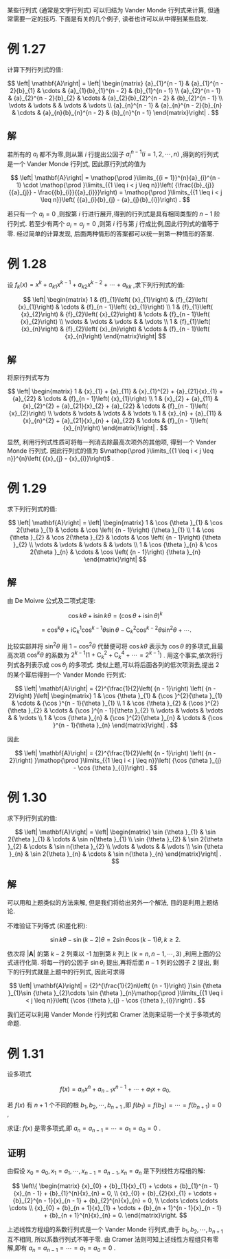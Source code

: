 
某些行列式 (通常是文字行列式) 可以归结为 Vander Monde 行列式来计算, 但通常需要一定的技巧. 下面是有关的几个例子, 读者也许可以从中得到某些启发.

# 例 1.27
计算下列行列式的值:

$$
\left| \mathbf{A}\right| = \left| \begin{matrix} {a}_{1}^{n - 1} & {a}_{1}^{n - 2}{b}_{1} & \cdots & {a}_{1}{b}_{1}^{n - 2} & {b}_{1}^{n - 1} \\ {a}_{2}^{n - 1} & {a}_{2}^{n - 2}{b}_{2} & \cdots & {a}_{2}{b}_{2}^{n - 2} & {b}_{2}^{n - 1} \\ \vdots & \vdots & & \vdots & \vdots \\ {a}_{n}^{n - 1} & {a}_{n}^{n - 2}{b}_{n} & \cdots & {a}_{n}{b}_{n}^{n - 2} & {b}_{n}^{n - 1} \end{matrix}\right| .
$$

## 解 
若所有的 ${a}_{i}$ 都不为零,则从第 $i$ 行提出公因子 ${a}_{i}^{n - 1}\left( {i = 1,2,\cdots, n}\right)$ ,得到的行列式是一个 Vander Monde 行列式, 因此原行列式的值为

$$
\left| \mathbf{A}\right| = \mathop{\prod }\limits_{{i = 1}}^{n}{a}_{i}^{n - 1} \cdot \mathop{\prod }\limits_{{1 \leq i < j \leq n}}\left( {\frac{{b}_{j}}{{a}_{j}} - \frac{{b}_{i}}{{a}_{i}}}\right) = \mathop{\prod }\limits_{{1 \leq i < j \leq n}}\left( {{a}_{i}{b}_{j} - {a}_{j}{b}_{i}}\right) .
$$

若只有一个 ${a}_{i} = 0$ ,则按第 $i$ 行进行展开,得到的行列式是具有相同类型的 $n - 1$ 阶行列式. 若至少有两个 ${a}_{i} = {a}_{j} = 0$ ,则第 $i$ 行与第 $j$ 行成比例,因此行列式的值等于零. 经过简单的计算发现, 后面两种情形的答案都可以统一到第一种情形的答案.

# 例 1.28
设 ${f}_{k}\left( x\right) = {x}^{k} + {a}_{k1}{x}^{k - 1} + {a}_{k2}{x}^{k - 2} + \cdots + {a}_{kk}$ ,求下列行列式的值:

$$
\left| \begin{matrix} 1 & {f}_{1}\left( {x}_{1}\right) & {f}_{2}\left( {x}_{1}\right) & \cdots & {f}_{n - 1}\left( {x}_{1}\right) \\ 1 & {f}_{1}\left( {x}_{2}\right) & {f}_{2}\left( {x}_{2}\right) & \cdots & {f}_{n - 1}\left( {x}_{2}\right) \\ \vdots & \vdots & \vdots & & \vdots \\ 1 & {f}_{1}\left( {x}_{n}\right) & {f}_{2}\left( {x}_{n}\right) & \cdots & {f}_{n - 1}\left( {x}_{n}\right) \end{matrix}\right|
$$

## 解 
将原行列式写为

$$
\left| \begin{matrix} 1 & {x}_{1} + {a}_{11} & {x}_{1}^{2} + {a}_{21}{x}_{1} + {a}_{22} & \cdots & {f}_{n - 1}\left( {x}_{1}\right) \\ 1 & {x}_{2} + {a}_{11} & {x}_{2}^{2} + {a}_{21}{x}_{2} + {a}_{22} & \cdots & {f}_{n - 1}\left( {x}_{2}\right) \\ \vdots & \vdots & \vdots & & \vdots \\ 1 & {x}_{n} + {a}_{11} & {x}_{n}^{2} + {a}_{21}{x}_{n} + {a}_{22} & \cdots & {f}_{n - 1}\left( {x}_{n}\right) \end{matrix}\right| .
$$

显然, 利用行列式性质可将每一列消去除最高次项外的其他项, 得到一个 Vander Monde 行列式. 因此行列式的值为 $\mathop{\prod }\limits_{{1 \leq i < j \leq n}}^{n}\left( {{x}_{j} - {x}_{i}}\right)$ .

# 例 1.29
求下列行列式的值:

$$
\left| \mathbf{A}\right| = \left| \begin{matrix} 1 & \cos {\theta }_{1} & \cos 2{\theta }_{1} & \cdots & \cos \left( {n - 1}\right) {\theta }_{1} \\ 1 & \cos {\theta }_{2} & \cos 2{\theta }_{2} & \cdots & \cos \left( {n - 1}\right) {\theta }_{2} \\ \vdots & \vdots & \vdots & & \vdots \\ 1 & \cos {\theta }_{n} & \cos 2{\theta }_{n} & \cdots & \cos \left( {n - 1}\right) {\theta }_{n} \end{matrix}\right|
$$

## 解 
由 De Moivre 公式及二项式定理:

$$
\cos {k\theta } + \mathrm{i}\sin {k\theta } = {\left( \cos \theta + \mathrm{i}\sin \theta \right) }^{k}
$$

$$
= {\cos }^{k}\theta + \mathrm{i}{\mathrm{C}}_{k}^{1}{\cos }^{k - 1}\theta \sin \theta - {\mathrm{C}}_{k}^{2}{\cos }^{k - 2}\theta {\sin }^{2}\theta + \cdots .
$$

比较实部并将 ${\sin }^{2}\theta$ 用 $1 - {\cos }^{2}\theta$ 代替便可将 $\cos {k\theta }$ 表示为 $\cos \theta$ 的多项式,且最高次项 ${\cos }^{k}\theta$ 的系数为 ${2}^{k - 1}\left( {1 + {\mathrm{C}}_{k}^{2} + {\mathrm{C}}_{k}^{4} + \cdots = {2}^{k - 1}}\right)$ . 用这个事实,依次将行列式各列表示成 $\cos {\theta }_{j}$ 的多项式. 类似上题,可以将后面各列的低次项消去,提出 2 的某个幂后得到一个 Vander Monde 行列式:

$$
\left| \mathbf{A}\right| = {2}^{\frac{1}{2}\left( {n - 1}\right) \left( {n - 2}\right) }\left| \begin{matrix} 1 & \cos {\theta }_{1} & {\cos }^{2}{\theta }_{1} & \cdots & {\cos }^{n - 1}{\theta }_{1} \\ 1 & \cos {\theta }_{2} & {\cos }^{2}{\theta }_{2} & \cdots & {\cos }^{n - 1}{\theta }_{2} \\ \vdots & \vdots & \vdots & & \vdots \\ 1 & \cos {\theta }_{n} & {\cos }^{2}{\theta }_{n} & \cdots & {\cos }^{n - 1}{\theta }_{n} \end{matrix}\right| .
$$

因此

$$
\left| \mathbf{A}\right| = {2}^{\frac{1}{2}\left( {n - 1}\right) \left( {n - 2}\right) }\mathop{\prod }\limits_{{1 \leq i < j \leq n}}\left( {\cos {\theta }_{j} - \cos {\theta }_{i}}\right) .
$$

# 例 1.30
求下列行列式的值:

$$
\left| \mathbf{A}\right| = \left| \begin{matrix} \sin {\theta }_{1} & \sin 2{\theta }_{1} & \cdots & \sin n{\theta }_{1} \\ \sin {\theta }_{2} & \sin 2{\theta }_{2} & \cdots & \sin n{\theta }_{2} \\ \vdots & \vdots & & \vdots \\ \sin {\theta }_{n} & \sin 2{\theta }_{n} & \cdots & \sin n{\theta }_{n} \end{matrix}\right| .
$$

## 解 
可以用和上题类似的方法来解, 但是我们将给出另外一个解法, 目的是利用上题结论.

不难验证下列等式 (和差化积):

$$
\sin {k\theta } - \sin \left( {k - 2}\right) \theta = 2\sin \theta \cos \left( {k - 1}\right) \theta, k \geq 2.
$$

依次将 $\left| \mathbf{A}\right|$ 的第 $k - 2$ 列乘以 -1 加到第 $k$ 列上 $\left( {k = n, n - 1,\cdots ,3}\right)$ ,利用上面的公式进行化简. 将每一行的公因子 $\sin {\theta }_{i}$ 提出,再将后面 $n - 1$ 列的公因子 2 提出, 剩下的行列式就是上题中的行列式, 因此可求得

$$
\left| \mathbf{A}\right| = {2}^{\frac{1}{2}n\left( {n - 1}\right) }\sin {\theta }_{1}\sin {\theta }_{2}\cdots \sin {\theta }_{n}\mathop{\prod }\limits_{{1 \leq i < j \leq n}}\left( {\cos {\theta }_{j} - \cos {\theta }_{i}}\right) .
$$

我们还可以利用 Vander Monde 行列式和 Cramer 法则来证明一个关于多项式的命题.

# 例 1.31
设多项式

$$
f\left( x\right) = {a}_{n}{x}^{n} + {a}_{n - 1}{x}^{n - 1} + \cdots + {a}_{1}x + {a}_{0},
$$

若 $f\left( x\right)$ 有 $n + 1$ 个不同的根 ${b}_{1},{b}_{2},\cdots ,{b}_{n + 1}$ ,即 $f\left( {b}_{1}\right) = f\left( {b}_{2}\right) = \cdots = f\left( {b}_{n + 1}\right) = 0$ ,

求证: $f\left( x\right)$ 是零多项式,即 ${a}_{n} = {a}_{n - 1} = \cdots = {a}_{1} = {a}_{0} = 0$ .

## 证明 
由假设 ${x}_{0} = {a}_{0},{x}_{1} = {a}_{1},\cdots ,{x}_{n - 1} = {a}_{n - 1},{x}_{n} = {a}_{n}$ 是下列线性方程组的解:

$$
\left\{ \begin{matrix} {x}_{0} + {b}_{1}{x}_{1} + \cdots + {b}_{1}^{n - 1}{x}_{n - 1} + {b}_{1}^{n}{x}_{n} = 0, \\ {x}_{0} + {b}_{2}{x}_{1} + \cdots + {b}_{2}^{n - 1}{x}_{n - 1} + {b}_{2}^{n}{x}_{n} = 0, \\ \cdots \cdots \cdots \cdots \\ {x}_{0} + {b}_{n + 1}{x}_{1} + \cdots + {b}_{n + 1}^{n - 1}{x}_{n - 1} + {b}_{n + 1}^{n}{x}_{n} = 0. \end{matrix}\right.
$$

上述线性方程组的系数行列式是一个 Vander Monde 行列式,由于 ${b}_{1},{b}_{2},\cdots ,{b}_{n + 1}$ 互不相同, 所以系数行列式不等于零. 由 Cramer 法则可知上述线性方程组只有零解,即有 ${a}_{n} = {a}_{n - 1} = \cdots = {a}_{1} = {a}_{0} = 0$ .